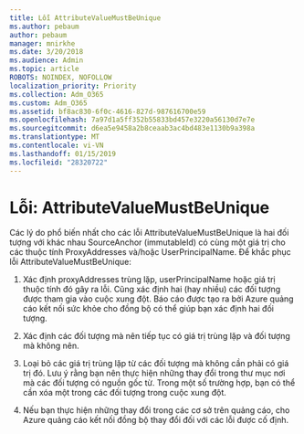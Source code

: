 ```yaml
---
title: Lỗi AttributeValueMustBeUnique
ms.author: pebaum
author: pebaum
manager: mnirkhe
ms.date: 3/20/2018
ms.audience: Admin
ms.topic: article
ROBOTS: NOINDEX, NOFOLLOW
localization_priority: Priority
ms.collection: Adm_O365
ms.custom: Adm_O365
ms.assetid: bf8ac830-6f0c-4616-827d-987616700e59
ms.openlocfilehash: 7a97d1a5ff352b55833bd457e3220a56130d7e7e
ms.sourcegitcommit: d6ea5e9458a2b8ceaab3ac4bd483e1130b9a398a
ms.translationtype: MT
ms.contentlocale: vi-VN
ms.lasthandoff: 01/15/2019
ms.locfileid: "28320722"
---
```

# <a name="error-attributevaluemustbeunique"></a>Lỗi: AttributeValueMustBeUnique

Các lý do phổ biến nhất cho các lỗi AttributeValueMustBeUnique là hai đối tượng với khác nhau SourceAnchor (immutableId) có cùng một giá trị cho các thuộc tính ProxyAddresses và/hoặc UserPrincipalName. Để khắc phục lỗi AttributeValueMustBeUnique:
  
1. Xác định proxyAddresses trùng lặp, userPrincipalName hoặc giá trị thuộc tính đó gây ra lỗi. Cũng xác định hai (hay nhiều) các đối tượng được tham gia vào cuộc xung đột. Báo cáo được tạo ra bởi Azure quảng cáo kết nối sức khỏe cho đồng bộ có thể giúp bạn xác định hai đối tượng.
    
2. Xác định các đối tượng mà nên tiếp tục có giá trị trùng lặp và đối tượng mà không nên.
    
3. Loại bỏ các giá trị trùng lặp từ các đối tượng mà không cần phải có giá trị đó. Lưu ý rằng bạn nên thực hiện những thay đổi trong thư mục nơi mà các đối tượng có nguồn gốc từ. Trong một số trường hợp, bạn có thể cần xóa một trong các đối tượng trong cuộc xung đột.
    
4. Nếu bạn thực hiện những thay đổi trong các cơ sở trên quảng cáo, cho Azure quảng cáo kết nối đồng bộ thay đổi đối với các lỗi được cố định.
    

